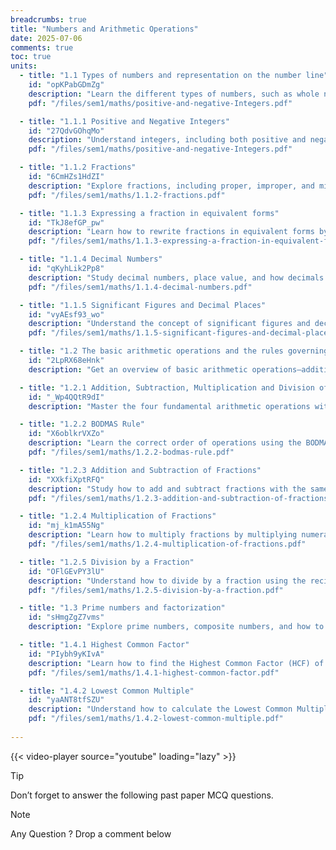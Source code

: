 ```yaml
---
breadcrumbs: true
title: "Numbers and Arithmetic Operations"
date: 2025-07-06
comments: true
toc: true
units:
  - title: "1.1 Types of numbers and representation on the number line"
    id: "opKPabGDmZg"
    description: "Learn the different types of numbers, such as whole numbers, integers, fractions, decimals, and how they are positioned on the number line."
    pdf: "/files/sem1/maths/positive-and-negative-Integers.pdf"

  - title: "1.1.1 Positive and Negative Integers"
    id: "27QdvGOhqMo"
    description: "Understand integers, including both positive and negative numbers, their properties, and their placement on the number line."
    pdf: "/files/sem1/maths/positive-and-negative-Integers.pdf"

  - title: "1.1.2 Fractions"
    id: "6CmHZs1HdZI"
    description: "Explore fractions, including proper, improper, and mixed fractions, and how to visualize and use them in calculations."
    pdf: "/files/sem1/maths/1.1.2-fractions.pdf"

  - title: "1.1.3 Expressing a fraction in equivalent forms"
    id: "TkJ8efGP_pw"
    description: "Learn how to rewrite fractions in equivalent forms by simplifying or scaling both numerator and denominator."
    pdf: "/files/sem1/maths/1.1.3-expressing-a-fraction-in-equivalent-forms.pdf"

  - title: "1.1.4 Decimal Numbers"
    id: "qKyhLik2Pp8"
    description: "Study decimal numbers, place value, and how decimals relate to fractions and the number line."
    pdf: "/files/sem1/maths/1.1.4-decimal-numbers.pdf"

  - title: "1.1.5 Significant Figures and Decimal Places"
    id: "vyAEsf93_wo"
    description: "Understand the concept of significant figures and decimal places, and how to round numbers accurately for precision."
    pdf: "/files/sem1/maths/1.1.5-significant-figures-and-decimal-places.pdf"

  - title: "1.2 The basic arithmetic operations and the rules governing their application"
    id: "2LpRX68eHnk"
    description: "Get an overview of basic arithmetic operations—addition, subtraction, multiplication, division—and the rules that govern them."

  - title: "1.2.1 Addition, Subtraction, Multiplication and Division of whole numbers"
    id: "_Wp4QQtR9dI"
    description: "Master the four fundamental arithmetic operations with whole numbers, including examples and step-by-step methods."

  - title: "1.2.2 BODMAS Rule"
    id: "X6oblkrVXZo"
    description: "Learn the correct order of operations using the BODMAS rule (Brackets, Orders, Division, Multiplication, Addition, Subtraction)."
    pdf: "/files/sem1/maths/1.2.2-bodmas-rule.pdf"

  - title: "1.2.3 Addition and Subtraction of Fractions"
    id: "XXkfiXptRFQ"
    description: "Study how to add and subtract fractions with the same or different denominators by finding the Lowest Common Denominator (LCD)."
    pdf: "/files/sem1/maths/1.2.3-addition-and-subtraction-of-fractions.pdf"

  - title: "1.2.4 Multiplication of Fractions"
    id: "mj_k1mA55Ng"
    description: "Learn how to multiply fractions by multiplying numerators and denominators, including simplifying results."
    pdf: "/files/sem1/maths/1.2.4-multiplication-of-fractions.pdf"

  - title: "1.2.5 Division by a Fraction"
    id: "OFlGEvPY3lU"
    description: "Understand how to divide by a fraction using the reciprocal and practice real-world examples."
    pdf: "/files/sem1/maths/1.2.5-division-by-a-fraction.pdf"

  - title: "1.3 Prime numbers and factorization"
    id: "sHmgZgZ7vms"
    description: "Explore prime numbers, composite numbers, and how to break down numbers into prime factors."

  - title: "1.4.1 Highest Common Factor"
    id: "PIybh9yKIvA"
    description: "Learn how to find the Highest Common Factor (HCF) of two or more numbers using prime factorization or division methods."
    pdf: "/files/sem1/maths/1.4.1-highest-common-factor.pdf"

  - title: "1.4.2 Lowest Common Multiple"
    id: "yaANT8tfSZU"
    description: "Understand how to calculate the Lowest Common Multiple (LCM) and apply it to problems involving time, cycles, and repetition."
    pdf: "/files/sem1/maths/1.4.2-lowest-common-multiple.pdf"
     
---
```


{{< video-player source="youtube" loading="lazy" >}}

> [!TIP]
> Don’t forget to answer the following past paper MCQ questions.
 


> [!NOTE]
> Any Question ? Drop a comment below 

